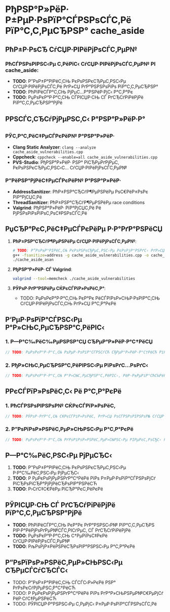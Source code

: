 ﻿# РђРЅР°Р»РёР· Р±РµР·РѕРїР°СЃРЅРѕСЃС‚Рё РїР°С‚С‚РµСЂРЅР° cache_aside

## РћР±Р·РѕСЂ СѓСЏР·РІРёРјРѕСЃС‚РµР№

### РћСЃРЅРѕРІРЅС‹Рµ С‚РёРїС‹ СѓСЏР·РІРёРјРѕСЃС‚РµР№ РІ cache_aside:
- **TODO**: Р”РѕР±Р°РІРёС‚СЊ РєРѕРЅРєСЂРµС‚РЅС‹Рµ СѓСЏР·РІРёРјРѕСЃС‚Рё РґР»СЏ РґР°РЅРЅРѕРіРѕ РїР°С‚С‚РµСЂРЅР°
- **TODO**: РћРїРёСЃР°С‚СЊ РјРµС…Р°РЅРёР·РјС‹ Р°С‚Р°Рє
- **TODO**: РџРѕРєР°Р·Р°С‚СЊ СЃРІСЏР·СЊ СЃ РґСЂСѓРіРёРјРё РїР°С‚С‚РµСЂРЅР°РјРё

## РРЅСЃС‚СЂСѓРјРµРЅС‚С‹ Р°РЅР°Р»РёР·Р°

### РЎС‚Р°С‚РёС‡РµСЃРєРёР№ Р°РЅР°Р»РёР·
- **Clang Static Analyzer**: `clang --analyze cache_aside_vulnerabilities.cpp`
- **Cppcheck**: `cppcheck --enable=all cache_aside_vulnerabilities.cpp`
- **PVS-Studio**: РђРЅР°Р»РёР· РЅР° РїСЂРµРґРјРµС‚ РєРѕРЅРєСЂРµС‚РЅС‹С… СѓСЏР·РІРёРјРѕСЃС‚РµР№

### Р”РёРЅР°РјРёС‡РµСЃРєРёР№ Р°РЅР°Р»РёР·
- **AddressSanitizer**: РћР±РЅР°СЂСѓР¶РµРЅРёРµ РѕС€РёР±РѕРє РїР°РјСЏС‚Рё
- **ThreadSanitizer**: РћР±РЅР°СЂСѓР¶РµРЅРёРµ race conditions
- **Valgrind**: РђРЅР°Р»РёР· РїР°РјСЏС‚Рё Рё РјРЅРѕРіРѕРїРѕС‚РѕС‡РЅРѕСЃС‚Рё

## РџСЂР°РєС‚РёС‡РµСЃРєРёРµ Р·Р°РґР°РЅРёСЏ

1. **РћР±РЅР°СЂСѓР¶РµРЅРёРµ СѓСЏР·РІРёРјРѕСЃС‚РµР№**:
   ```bash
   # TODO: Р”РѕР±Р°РІРёС‚СЊ РєРѕРЅРєСЂРµС‚РЅС‹Рµ РєРѕРјР°РЅРґС‹ РґР»СЏ РґР°РЅРЅРѕРіРѕ РїР°С‚С‚РµСЂРЅР°
   g++ -fsanitize=address -g cache_aside_vulnerabilities.cpp -o cache_aside_asan
   ./cache_aside_asan
   ```

2. **РђРЅР°Р»РёР· СЃ Valgrind**:
   ```bash
   valgrind --tool=memcheck ./cache_aside_vulnerabilities
   ```

3. **РЎРѕР·РґР°РЅРёРµ СЌРєСЃРїР»РѕРёС‚Р°**:
   - TODO: РџРѕРєР°Р·Р°С‚СЊ РєР°Рє РёСЃРїРѕР»СЊР·РѕРІР°С‚СЊ СѓСЏР·РІРёРјРѕСЃС‚СЊ РґР»СЏ Р°С‚Р°РєРё

## Р‘РµР·РѕРїР°СЃРЅС‹Рµ Р°Р»СЊС‚РµСЂРЅР°С‚РёРІС‹

### 1. Р—Р°С‰РёС‰РµРЅРЅР°СЏ СЂРµР°Р»РёР·Р°С†РёСЏ
```cpp
// TODO: РџРѕРєР°Р·Р°С‚СЊ Р±РµР·РѕРїР°СЃРЅСѓСЋ СЂРµР°Р»РёР·Р°С†РёСЋ РїР°С‚С‚РµСЂРЅР°
```

### 2. РђР»СЊС‚РµСЂРЅР°С‚РёРІРЅС‹Рµ РїРѕРґС…РѕРґС‹
```cpp
// TODO: РџРѕРєР°Р·Р°С‚СЊ Р°Р»СЊС‚РµСЂРЅР°С‚РёРІС‹, РёР·Р±РµРіР°СЋС‰РёРµ СѓСЏР·РІРёРјРѕСЃС‚РµР№
```

## Р­РєСЃРїР»РѕРёС‚С‹ Рё Р°С‚Р°РєРё

### 1. РћСЃРЅРѕРІРЅРѕР№ СЌРєСЃРїР»РѕРёС‚
```cpp
// TODO: РЎРѕР·РґР°С‚СЊ СЌРєСЃРїР»РѕРёС‚ РґР»СЏ РѕСЃРЅРѕРІРЅРѕР№ СѓСЏР·РІРёРјРѕСЃС‚Рё
```

### 2. Р”РѕРїРѕР»РЅРёС‚РµР»СЊРЅС‹Рµ Р°С‚Р°РєРё
```cpp
// TODO: РџРѕРєР°Р·Р°С‚СЊ РґРѕРїРѕР»РЅРёС‚РµР»СЊРЅС‹Рµ РІРµРєС‚РѕСЂС‹ Р°С‚Р°Рє
```

## Р—Р°С‰РёС‚РЅС‹Рµ РјРµСЂС‹

1. **TODO**: Р”РѕР±Р°РІРёС‚СЊ РєРѕРЅРєСЂРµС‚РЅС‹Рµ Р·Р°С‰РёС‚РЅС‹Рµ РјРµСЂС‹
2. **TODO**: Р РµРєРѕРјРµРЅРґР°С†РёРё РїРѕ Р±РµР·РѕРїР°СЃРЅРѕРјСѓ РїСЂРѕРіСЂР°РјРјРёСЂРѕРІР°РЅРёСЋ
3. **TODO**: Р›СѓС‡С€РёРµ РїСЂР°РєС‚РёРєРё

## РЎРІСЏР·СЊ СЃ РґСЂСѓРіРёРјРё РїР°С‚С‚РµСЂРЅР°РјРё

- **TODO**: РћРїРёСЃР°С‚СЊ РєР°Рє РґР°РЅРЅС‹Р№ РїР°С‚С‚РµСЂРЅ РІР·Р°РёРјРѕРґРµР№СЃС‚РІСѓРµС‚ СЃ РґСЂСѓРіРёРјРё
- **TODO**: РџРѕРєР°Р·Р°С‚СЊ С†РµРїРѕС‡РєРё СѓСЏР·РІРёРјРѕСЃС‚РµР№
- **TODO**: РљРѕРјР±РёРЅРёСЂРѕРІР°РЅРЅС‹Рµ Р°С‚Р°РєРё

## Р”РѕРїРѕР»РЅРёС‚РµР»СЊРЅС‹Рµ СЂРµСЃСѓСЂСЃС‹

- TODO: Р”РѕР±Р°РІРёС‚СЊ СЃСЃС‹Р»РєРё РЅР° РґРѕРєСѓРјРµРЅС‚Р°С†РёСЋ
- TODO: Р РµРєРѕРјРµРЅРґР°С†РёРё РїРѕ РґР°Р»СЊРЅРµР№С€РµРјСѓ РёР·СѓС‡РµРЅРёСЋ
- TODO: РЎРІСЏР·Р°РЅРЅС‹Рµ С‚РµРјС‹ Р±РµР·РѕРїР°СЃРЅРѕСЃС‚Рё

